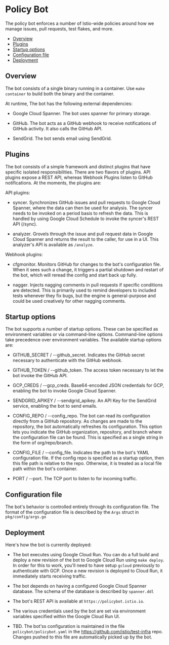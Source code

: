 # Policy Bot

The policy bot enforces a number of Istio-wide policies around how we manage
issues, pull requests, test flakes, and more.

- [Overview](#overivew)
- [Plugins](#plugins)
- [Startup options](#startup-options)
- [Configuration file](#configuration-file)
- [Deployment](#deployment)

## Overview

The bot consists of a single binary running in a container. Use `make container` to build both the binary and the container.

At runtime, The bot has the following external dependencies:

- Google Cloud Spanner. The bot uses spanner for primary storage.

- GitHub. The bot acts as a GitHub webhook to receive notifications of GitHub activity. It
also calls the GitHub API.

- SendGrid. The bot sends email using SendGrid.

## Plugins

The bot consists of a simple framework and distinct plugins that have specific isolated responsibilities. There are two
flavors of plugins. API plugins expose a REST API, whereas Webhook Plugins listen to GitHub notifications. At the moments,
the plugins are:

API plugins:

- syncer. Synchronizes GitHub issues and pull requests to Google Cloud Spanner, where the data can then be used
for analysis. The syncer needs to be invoked on a period basis to refresh the data. This is handled by using
Google Cloud Schedule to invoke the syncer's REST API (/sync).

- analyzer. Grovels through the issue and pull request data in Google Cloud Spanner and returns
the result to the caller, for use in a UI. This analyzer's API is available as `/analyze`.

Webhook plugins:

- cfgmonitor. Monitors GitHub for changes to the bot's configuration file. When it sees such a change, it triggers a
partial shutdown and restart of the bot, which will reread the config and start back up fully.

- nagger. Injects nagging comments in pull requests if specific conditions are detected. This is primarily used to
remind developers to included tests whenever they fix bugs, but the engine is general-purpose and could be used
creatively  for other nagging comments.

## Startup options

The bot supports a number of startup options. These can be specified as environment variables or
via command-line options. Command-line options take precedence over environment variables. The
available startup options are:

- GITHUB_SECRET / --github_secret. Indicates the GitHub secret necessary to authenticate with
the GitHub webhook.

- GITHUB_TOKEN / --github_token. The access token necessary to let the bot invoke the GitHub
API.

- GCP_CREDS / --gcp_creds. Base64-encoded JSON credentials for GCP, enabling the bot to invoke
Google Cloud Spanner.

- SENDGRID_APIKEY / --sendgrid_apikey. An API Key for the SendGrid service, enabling the bot to
send emails.

- CONFIG_REPO / --config_repo. The bot can read its configuration directly from a GitHub repository. As
changes are made to the repository, the bot automatically refreshes its configuration. This option lets
you indicate the GitHub organization, repository, and branch where the configuration file can be found.
This is specified as a single string in the form of org/repo/branch.

- CONFIG_FILE / --config_file. Indicates the path to the bot's YAML configuration file. If the config
repo is specified as a startup option, then this file path is relative to the repo. Otherwise, it is
treated as a local file path within the bot's container.

- PORT / --port. The TCP port to listen to for incoming traffic.

## Configuration file

The bot's behavior is controlled entirely through its configuration file. The
format of the configuration file is described by the `Args` struct in
`pkg/config/args.go` 

## Deployment

Here's how the bot is currently deployed:

- The bot executes using Google Cloud Run. You can do a full build and deploy
a new revision of the bot to Google Cloud Run using `make deploy`. In order for this
to work, you'll need to have setup `gcloud` previously to authenticate
with GCP. Once a new revision is deployed to Cloud Run, it immediately starts receiving traffic.

- The bot depends on having a configured Google Cloud Spanner database. The schema of the database
is described by `spanner.ddl`

- The bot's REST API is available at `https://policybot.istio.io`.

- The various credentials used by the bot are set via environment variables specified within the Google Cloud Run
UI.

- TBD. The bot'ss configuration is maintained in the file `policybot/policybot.yaml` in the <https://github.com/istio/test-infra> repo.
Changes pushed to this file are automatically picked up by the bot.
